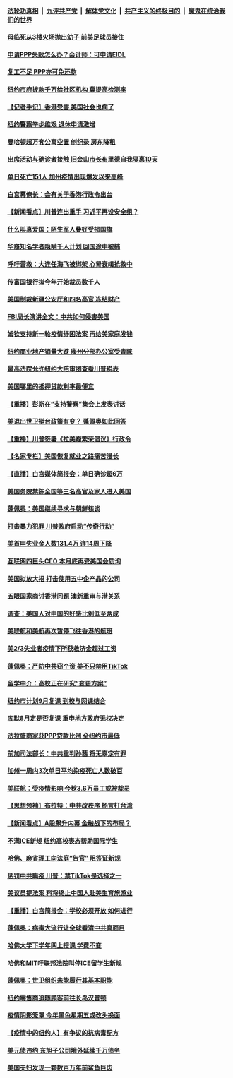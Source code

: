 

####  [法轮功真相](../../../../basic/blob/master/README.md?t=07102102) &nbsp;|&nbsp; [九评共产党](../../../../9ping.md/blob/master/README.md?t=07102102) &nbsp;|&nbsp; [解体党文化](../../../../jtdwh.md/blob/master/README.md?t=07102102)  &nbsp;|&nbsp; [共产主义的终极目的](../../../../gczydzjmd.md/blob/master/README.md?t=07102102) &nbsp;|&nbsp; [魔鬼在统治我们的世界](../../../../mgztzwmdsj.md/blob/master/README.md?t=07102102) 

#### [母临死从3楼火场抛出幼子 前美足球员接住](../pages/nsc412/n12245627.md?t=07102102) 

#### [申请PPP失败怎么办？会计师：可申请EIDL](../pages/nsc412/n12245719.md?t=07102102) 

#### [复工不足  PPP亦可免还款](../pages/nsc412/n12245687.md?t=07102102) 

#### [纽约市府拨款千万给社区机构 冀提高检测率](../pages/nsc412/n12245713.md?t=07102102) 

#### [【记者手记】香港受害 美国社会也病了](../pages/nsc412/n12245643.md?t=07102102) 

#### [纽约警察举步维艰 退休申请激增](../pages/nsc412/n12245658.md?t=07102102) 

#### [曼哈顿超万套公寓空置  创纪录  房东降租](../pages/nsc412/n12245655.md?t=07102102) 

#### [出席活动与确诊者接触  旧金山市长布里德自我隔离10天](../pages/nsc412/n12245748.md?t=07102102) 

#### [单日死亡151人 加州疫情出现爆发以来高峰](../pages/nsc412/n12245734.md?t=07102102) 

#### [白宫幕僚长：会有关于香港行政令出台](../pages/nsc412/n12245360.md?t=07102102) 

#### [【新闻看点】川普连出重手 习近平再设安全组？](../pages/nsc412/n12245131.md?t=07102102) 

#### [什么叫真爱国：陌生军人叠好受损国旗](../pages/nsc412/n12244997.md?t=07102102) 

#### [华裔知名学者隐瞒千人计划 回国途中被捕](../pages/nsc412/n12245147.md?t=07102102) 

#### [呼吁营救：大连任海飞被绑架 心肾衰竭抢救中](../pages/nsc412/n12244900.md?t=07102102) 

#### [传富国银行拟今年开始裁员数千人](../pages/nsc412/n12244985.md?t=07102102) 

#### [美国制裁新疆公安厅和四名高官 冻结财产](../pages/nsc412/n12244653.md?t=07102102) 

#### [FBI局长演讲全文：中共如何侵害美国](../pages/nsc412/n12244578.md?t=07102102) 

#### [姆钦支持新一轮疫情纾困法案 再给美家庭发钱](../pages/nsc412/n12244871.md?t=07102102) 

#### [纽约商业地产销量大跌 康州分部办公室受青睐](../pages/nsc412/n12244971.md?t=07102102) 

#### [最高法院允许纽约大陪审团查看川普税表](../pages/nsc412/n12244986.md?t=07102102) 

#### [美国哪里的抵押贷款利率最便宜](../pages/nsc412/n12244709.md?t=07102102) 

#### [【重播】彭斯在“支持警察”集会上发表讲话](../pages/nsc412/n12244575.md?t=07102102) 

#### [美退出世卫挺台政策有变？ 蓬佩奥如此回答](../pages/nsc412/n12244857.md?t=07102102) 

#### [【重播】川普签署《拉美裔繁荣倡议》行政令](../pages/nsc412/n12244501.md?t=07102102) 

#### [【名家专栏】美国恢复就业之路痛苦漫长](../pages/nsc412/n12243046.md?t=07102102) 

#### [【直播】白宫媒体简报会：单日确诊超6万](../pages/nsc412/n12244581.md?t=07102102) 

#### [美国务院禁陈全国等三名高官及家人进入美国](../pages/nsc412/n12244528.md?t=07102102) 

#### [蓬佩奥：美国继续寻求与朝鲜核谈](../pages/nsc412/n12244538.md?t=07102102) 

#### [打击暴力犯罪 川普政府启动“传奇行动”](../pages/nsc412/n12244422.md?t=07102102) 

#### [美首申失业金人数131.4万 连14周下降](../pages/nsc412/n12244463.md?t=07102102) 

#### [互联网四巨头CEO 本月底再受美国会质询](../pages/nsc412/n12244283.md?t=07102102) 

#### [美国拟放大招 打击使用五中企产品的公司](../pages/nsc412/n12244402.md?t=07102102) 

#### [五眼国家商讨香港问题 澳新重审与港关系](../pages/nsc412/n12244260.md?t=07102102) 

#### [调查：美国人对中国的好感比例低至两成](../pages/nsc412/n12243015.md?t=07102102) 

#### [美联航和美航再次暂停飞往香港的航班](../pages/nsc412/n12243607.md?t=07102102) 

#### [美2/3失业者疫情下所获救济金超过工资](../pages/nsc412/n12242764.md?t=07102102) 

#### [蓬佩奥：严防中共窃个资 美不只禁用TikTok](../pages/nsc412/n12243086.md?t=07102102) 

#### [留学中介：高校正在研究“变更方案”](../pages/nsc412/n12243018.md?t=07102102) 

#### [纽约市计划9月复课 到校与网课结合](../pages/nsc412/n12243026.md?t=07102102) 

#### [库默8月定是否复课  重申地方政府无权决定](../pages/nsc412/n12243023.md?t=07102102) 

#### [法拉盛商家获PPP贷款比例  全纽约市最低](../pages/nsc412/n12243005.md?t=07102102) 

#### [前加司法部长：中共重判孙茜 将无辜定有罪](../pages/nsc412/n12242297.md?t=07102102) 

#### [加州一周内3次单日平均染疫死亡人数破百](../pages/nsc412/n12242860.md?t=07102102) 

#### [美联航：受疫情影响  今秋3.6万员工或被裁员](../pages/nsc412/n12242838.md?t=07102102) 

#### [【思想领袖】布拉特：中共改秩序 扬言打台湾](../pages/nsc412/n12028379.md?t=07102102) 

#### [【新闻看点】A股飙升内幕 金融战下的布局？](../pages/nsc412/n12242681.md?t=07102102) 

#### [不满ICE新规 纽约高校表态帮助国际学生](../pages/nsc412/n12242549.md?t=07102102) 

#### [哈佛、麻省理工向法庭“吿官” 阻签证新规](../pages/nsc412/n12242424.md?t=07102102) 

#### [惩罚中共瞒疫 川普：禁TikTok是选择之一](../pages/nsc412/n12242099.md?t=07102102) 

#### [美议员提法案 料将终止中国人赴美生育旅游业](../pages/nsc412/n12242470.md?t=07102102) 

#### [【重播】白宫简报会：学校必须开放 如何进行](../pages/nsc412/n12241977.md?t=07102102) 

#### [蓬佩奥：病毒大流行让全球看清中共真面目](../pages/nsc412/n12242486.md?t=07102102) 

#### [哈佛大学下学年网上授课 学费不变](../pages/nsc412/n12242267.md?t=07102102) 

#### [哈佛和MIT吁联邦法院叫停ICE留学生新规](../pages/nsc412/n12242336.md?t=07102102) 

#### [蓬佩奥：世卫组织未能履行其基本职能](../pages/nsc412/n12242263.md?t=07102102) 

#### [纽约零售商追随顾客前往长岛汉普顿](../pages/nsc412/n12242318.md?t=07102102) 

#### [疫情阴影笼罩 今年黑色星期五或改头换面](../pages/nsc412/n12242030.md?t=07102102) 

#### [【疫情中的纽约人】有争议的抗病毒配方](../pages/nsc412/n12240453.md?t=07102102) 

#### [美元债违约 东旭子公司境外延续千万债务](../pages/nsc412/n12239315.md?t=07102102) 

#### [美国夫妇发现一颗数百万年前鲨鱼巨齿](../pages/nsc412/n12240202.md?t=07102102) 

